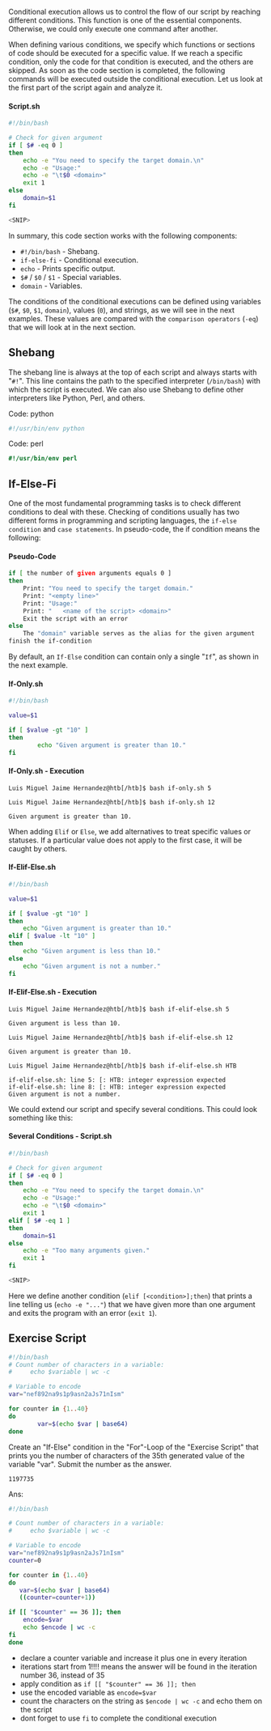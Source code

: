 Conditional execution allows us to control the flow of our script by reaching different conditions. This function is one of the essential components. Otherwise, we could only execute one command after another.

When defining various conditions, we specify which functions or sections of code should be executed for a specific value. If we reach a specific condition, only the code for that condition is executed, and the others are skipped. As soon as the code section is completed, the following commands will be executed outside the conditional execution. Let us look at the first part of the script again and analyze it.

#### Script.sh

```bash
#!/bin/bash

# Check for given argument
if [ $# -eq 0 ]
then
	echo -e "You need to specify the target domain.\n"
	echo -e "Usage:"
	echo -e "\t$0 <domain>"
	exit 1
else
	domain=$1
fi

<SNIP>
```

In summary, this code section works with the following components:

-   `#!/bin/bash` - Shebang.
-   `if-else-fi` - Conditional execution.
-   `echo` - Prints specific output.
-   `$#` / `$0` / `$1` - Special variables.
-   `domain` - Variables.

The conditions of the conditional executions can be defined using variables (`$#`, `$0`, `$1`, `domain`), values (`0`), and strings, as we will see in the next examples. These values are compared with the `comparison operators` (`-eq`) that we will look at in the next section.

## Shebang

The shebang line is always at the top of each script and always starts with "`#!`". This line contains the path to the specified interpreter (`/bin/bash`) with which the script is executed. We can also use Shebang to define other interpreters like Python, Perl, and others.

Code: python

```python
#!/usr/bin/env python
```

Code: perl

```perl
#!/usr/bin/env perl
```

## If-Else-Fi

One of the most fundamental programming tasks is to check different conditions to deal with these. Checking of conditions usually has two different forms in programming and scripting languages, the `if-else condition` and `case statements`. In pseudo-code, the if condition means the following:

#### Pseudo-Code

```bash
if [ the number of given arguments equals 0 ]
then
	Print: "You need to specify the target domain."
	Print: "<empty line>"
	Print: "Usage:"
	Print: "   <name of the script> <domain>"
	Exit the script with an error
else
	The "domain" variable serves as the alias for the given argument 
finish the if-condition
```

By default, an `If-Else` condition can contain only a single "`If`", as shown in the next example.

#### If-Only.sh

```bash
#!/bin/bash

value=$1

if [ $value -gt "10" ]
then
        echo "Given argument is greater than 10."
fi
```

#### If-Only.sh - Execution

```shell-session
Luis Miguel Jaime Hernandez@htb[/htb]$ bash if-only.sh 5
```

```shell-session
Luis Miguel Jaime Hernandez@htb[/htb]$ bash if-only.sh 12

Given argument is greater than 10.
```

When adding `Elif` or `Else`, we add alternatives to treat specific values or statuses. If a particular value does not apply to the first case, it will be caught by others.

#### If-Elif-Else.sh

```bash
#!/bin/bash

value=$1

if [ $value -gt "10" ]
then
	echo "Given argument is greater than 10."
elif [ $value -lt "10" ]
then
	echo "Given argument is less than 10."
else
	echo "Given argument is not a number."
fi
```

#### If-Elif-Else.sh - Execution

```shell-session
Luis Miguel Jaime Hernandez@htb[/htb]$ bash if-elif-else.sh 5

Given argument is less than 10.
```

```shell-session
Luis Miguel Jaime Hernandez@htb[/htb]$ bash if-elif-else.sh 12

Given argument is greater than 10.
```

```shell-session
Luis Miguel Jaime Hernandez@htb[/htb]$ bash if-elif-else.sh HTB

if-elif-else.sh: line 5: [: HTB: integer expression expected
if-elif-else.sh: line 8: [: HTB: integer expression expected
Given argument is not a number.
```

We could extend our script and specify several conditions. This could look something like this:

#### Several Conditions - Script.sh

```bash
#!/bin/bash

# Check for given argument
if [ $# -eq 0 ]
then
	echo -e "You need to specify the target domain.\n"
	echo -e "Usage:"
	echo -e "\t$0 <domain>"
	exit 1
elif [ $# -eq 1 ]
then
	domain=$1
else
	echo -e "Too many arguments given."
	exit 1
fi

<SNIP>
```

Here we define another condition (`elif [<condition>];then`) that prints a line telling us (`echo -e "..."`) that we have given more than one argument and exits the program with an error (`exit 1`).

## Exercise Script

```bash
#!/bin/bash
# Count number of characters in a variable:
#     echo $variable | wc -c

# Variable to encode
var="nef892na9s1p9asn2aJs71nIsm"

for counter in {1..40}
do
        var=$(echo $var | base64)
done
```


Create an "If-Else" condition in the "For"-Loop of the "Exercise Script" that prints you the number of characters of the 35th generated value of the variable "var". Submit the number as the answer.

`1197735`

Ans:
```bash 
#!/bin/bash

# Count number of characters in a variable:
#     echo $variable | wc -c

# Variable to encode
var="nef892na9s1p9asn2aJs71nIsm"
counter=0 

for counter in {1..40}
do
   var=$(echo $var | base64)
   ((counter=counter+1))

if [[ "$counter" == 36 ]]; then
    encode=$var
    echo $encode | wc -c
fi
done
```

* declare a counter variable and increase it plus one in every iteration
* iterations start from 1!!!! means the answer will be found in the iteration number 36, instead of 35
* apply condition as `if [[ "$counter" == 36 ]]; then` 
* use the encoded variable as `encode=$var`
* count the characters on the string as `$encode | wc -c` and echo them on the script
* dont forget to use `fi` to complete the conditional execution